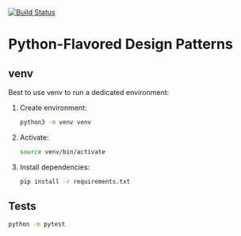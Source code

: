 [![Build Status](https://travis-ci.com/ujhgj/py-design-patterns.svg?branch=master)](https://travis-ci.com/ujhgj/py-design-patterns)

# Python-Flavored Design Patterns

## venv

Best to use venv to run a dedicated environment:
1. Create environment:
    ```bash
    python3 -m venv venv
    ```
1. Activate:
    ```bash
    source venv/bin/activate
    ```
1. Install dependencies:
    ```bash
    pip install -r requirements.txt
    ```

## Tests

```bash
python -m pytest
```
